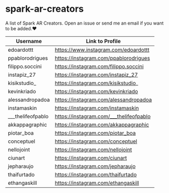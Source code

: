 # spark-ar-creators
A list of Spark AR Creators. Open an issue or send me an email if you want to be added.❤️

| Username | Link to Profile |
| --- | --- |
| edoardottt | https://www.instagram.com/edoardottt |
| ppablorodrigues | https://instagram.com/ppablorodrigues |
| filippo.soccini | https://instagram.com/filippo.soccini |
| instapiz_27 | https://instagram.com/instapiz_27 |
| kisikstudio_ | https://instagram.com/kisikstudio_ |
| kevinkriado | https://instagram.com/kevinkriado |
| alessandropadoa | https://instagram.com/alessandropadoa |
| instamaskin | https://instagram.com/instamaskin |
| \_\_\_thelifeofpablo | https://instagram.com/___thelifeofpablo |
| akkappagraphic | https://instagram.com/akkappagraphic |
| piotar_boa | https://instagram.com/piotar_boa |
| conceptuel | https://instagram.com/conceptuel |
| nellojoint | https://instagram.com/nellojoint |
| ciunart | https://instagram.com/ciunart | 
| jepharaujo | https://instagram.com/jepharaujo |
| thaifurtado | https://instagram.com/thaifurtado |
| ethangaskill | https://instagram.com/ethangaskill |
